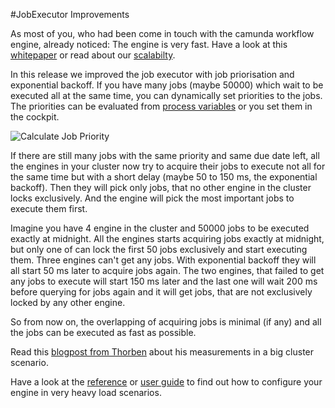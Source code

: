#JobExecutor Improvements

As most of you, who had been come in touch with the camunda workflow engine, already noticed: The engine is very fast. Have a look at this [whitepaper](https://network.camunda.org/whitepaper/2) or read about our [scalabilty](https://camunda.org/scalability). 

In this release we improved the job executor with job priorisation and exponential backoff. If you have many jobs (maybe 50000) which wait to be executed all at the same time, you can dynamically set priorities to the jobs. The priorities can be evaluated from [process variables](https://docs.camunda.org/manual/latest/user-guide/process-engine/the-job-executor/#priorities-at-the-process-level) or you set them in the cockpit.  

![Calculate Job Priority](https://docs.camunda.org/manual/latest/user-guide/process-engine/img/job-executor-priority-precedence.png)

If there are still many jobs with the same priority and same due date left, all the engines in your cluster now try to acquire their jobs to execute not all for the same time but with a short delay (maybe 50 to 150 ms, the exponential backoff). Then they will pick only jobs, that no other engine in the cluster locks exclusively. And the engine will pick the most important jobs to execute them first.

Imagine you have 4 engine in the cluster and 50000 jobs to be executed exactly at midnight. All the engines starts acquiring  jobs exactly at midnight, but only one of can lock the first 50 jobs exclusively and start executing them. Three engines can't get any jobs. With exponential backoff they will all start 50 ms later to acquire jobs again. The two engines, that failed to get any jobs to execute will start 150 ms later and the last one will wait 200 ms before querying for jobs again and it will get jobs, that are not exclusively locked by any other engine.

So from now on, the overlapping of acquiring jobs is minimal (if any) and all the jobs can be executed as fast as possible.

Read this [blogpost from Thorben](http://blog.camunda.org/post/2015/09/scaling-camunda-bpm-in-cluster-job/) about his measurements in a big cluster scenario.

Have a look at the [reference](https://docs.camunda.org/manual/latest/reference/deployment-descriptors/tags/job-executor/) or [user guide](https://docs.camunda.org/manual/latest/user-guide/process-engine/the-job-executor/)  to find out how to configure your engine in very heavy load scenarios.

